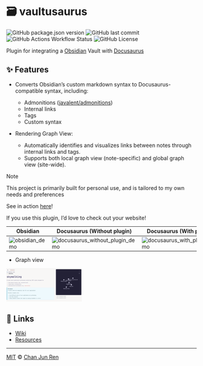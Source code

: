 # 🗃️ vaultusaurus

![GitHub package.json version](https://img.shields.io/github/package-json/v/chanjunren/vaultusaurus)
![GitHub last commit](https://img.shields.io/github/last-commit/chanjunren/vaultusaurus)
![GitHub Actions Workflow Status](https://img.shields.io/github/actions/workflow/status/chanjunren/vaultusaurus/build.yml)
![GitHub License](https://img.shields.io/github/license/chanjunren/vaultusaurus)

Plugin for integrating a [Obsidian](https://obsidian.md/) Vault with [Docusaurus](https://docusaurus.io/)

## ✨ Features

- Converts Obsidian’s custom markdown syntax to Docusaurus-compatible syntax, including:

  - Admonitions ([javalent/admonitions](https://github.com/javalent/admonitions))
  - Internal links
  - Tags
  - Custom syntax

- Rendering Graph View:
  - Automatically identifies and visualizes links between notes through internal links and tags.
  - Supports both local graph view (note-specific) and global graph view (site-wide).

> [!NOTE]
> This project is primarily built for personal use, and is tailored to my own needs and preferences
>
> See in action [here](https://chanjunren.github.io/docs/zettelkasten/sentinel)!
>
> If you use this plugin, I’d love to check out your website!

| Obsidian                                                                                                    | Docusaurus (Without plugin)                                                                                                                   | Docusaurus (With plugin)                                                                                                                |
| ----------------------------------------------------------------------------------------------------------- | --------------------------------------------------------------------------------------------------------------------------------------------- | --------------------------------------------------------------------------------------------------------------------------------------- |
| ![obsidian_demo](https://raw.githubusercontent.com/chanjunren/vaultusaurus/master/assets/obsidian_demo.png) | ![docusaurus_without_plugin_demo](https://raw.githubusercontent.com/chanjunren/vaultusaurus/master/assets/docusaurus_without_plugin_demo.png) | ![docusaurus_with_plugin_demo](https://raw.githubusercontent.com/chanjunren/vaultusaurus/master/assets/docusaurus_with_plugin_demo.png) |

- Graph view

<img alt="Local graph view" src="https://raw.githubusercontent.com/chanjunren/vaultusaurus/master/assets/vaultusaurus_demo.png" width="200px">

## 🔗 Links

- [Wiki](https://github.com/chanjunren/vaultusaurus/wiki)
- [Resources](https://github.com/chanjunren/vaultusaurus/wiki/Resources)

---

[MIT][license] © [Chan Jun Ren][author]

[license]: license
[author]: https://chanjunren.github.io
